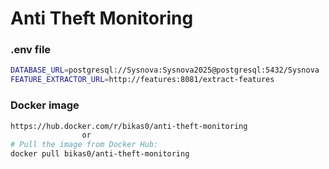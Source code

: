 # Anti Theft Monitoring

### .env file
```bash
DATABASE_URL=postgresql://Sysnova:Sysnova2025@postgresql:5432/Sysnova
FEATURE_EXTRACTOR_URL=http://features:8081/extract-features
```

### Docker image

```bash
https://hub.docker.com/r/bikas0/anti-theft-monitoring
                or
# Pull the image from Docker Hub:
docker pull bikas0/anti-theft-monitoring
```
